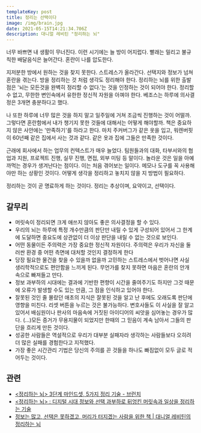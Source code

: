```yaml
---
templateKey: post
title: 정리는 선택이다
image: /img/brain.jpg
date: 2021-05-15T14:21:34.706Z
description: 대니얼 레비틴 "정리하는 뇌"
---
```


너무 바쁘면 내 생활이 무너진다. 이런 시기에는 늘 방이 어지럽다. 빨래는 밀리고 불규칙한 배달음식은 늘어간다. 혼란이 나를 압도한다.

지저분한 방에서 원하는 것을 찾지 못한다. 스트레스가 올라간다. 선택지와 정보가 넘쳐 혼란을 겪는다. 방을 정리하는 것 처럼 생각도 정리해야 한다. 정리하는 뇌를 위한 출발점은 '뇌는 모든것을 완벽히 정리할 수 없다.'는 것을 인정하는 것이 되어야 한다. 정리할 수 없고, 무한한 변인속에서 유한한 정신적 자원을 아껴야 한다. 베조스는 하루에 의사결정은 3개면 충분하다고 했다. 

나 또한 하루에 너무 많은 것을 하지 말고 일주일에 거쳐 조금씩 진행하는 것이 어떨까. 그렇다면 혼란함에서 내가 챙기지 못한 것들에 대해서는 어떻게 해야할까. 책은 중요하지 않은 사안에는 '만족하기'를 하라고 한다. 마치 주커버그가 같은 옷을 입고, 워렌버핏이 60년째 같은 집에서 사는 것과 같다. 같은 옷과 집에 그들은 만족한 것이다.

근래에 회사에서 하는 업무의 컨텍스트가 매우 늘었다. 팀원들과의 대화, 타부서와의 협업과 지원, 프로젝트 진행, 실무 진행, 면접, 외부 미팅 등 말이다. 놀라운 것은 일을 아예 까먹는 경우가 생겨난다는 점이다. 이는 처음 겪어보는 일이다. 메모나 도구를 꼭 사용해야만 하는 상황인 것이다. 어떻게 생각을 정리하고 놓치지 않을 지 방법이 필요하다.

정리하는 것이 곧 명료하게 하는 것이다. 정리는 추상이며, 요약이고, 선택이다.

## 갈무리
* 머릿속이 정리되면 크게 애쓰지 않아도 좋은 의사결정을 할 수 있다.
* 우리의 뇌는 하루에 특정 개수만큼의 판단만 내릴 수 있게 구성되어 있어서 그 한계에 도달하면 중요도에 상관없이 더 이상 판단을 내릴 수 없는 것으로 보인다.
* 어떤 동물이든 주의력은 가장 중요한 정신적 자원이다. 주의력은 우리가 자신을 둘러싼 환경 중 어떤 측면에 대처할 것인지 결정하게 한다
* 당장 필요한 물건을 찾을 수 있을까 없을까 고민하는 스트레스에서 벗어나면 사실 생리학적으로도 편안함을 느끼게 된다. 무언가를 찾지 못하면 마음은 혼란의 안개 속으로 빠져들고 만다.
* 정보 과부하의 시대에는 결과에 기반한 편향이 시간을 줄여주기도 하지만 그것 때문에 오류가 발생할 수도 있는 만큼, 그 점을 인식하고 있어야 한다.
* 잘못된 것인 줄 몰랐던 애초의 지식은 잘못된 것을 알고 난 후에도 오래도록 판단에 영향을 미친다. 리셋 버튼을 누르는 것은 불가능하다. 변호사들도 이 사실을 잘 알고 있어서 배심원이나 판사의 마음속에 거짓된 아이디어의 씨앗을 심어놓는 경우가 많다. (...)모든 증거가 무용지물이 되었지만 한때의 그 믿음이 계속 남아서 그들의 판단을 흐리게 만든 것이다.
* 성공한 사람들은 역설적으로 우리가 대부분 실패자라 생각하는 사람들보다 오히려 더 많은 실패를 경험한다고 지적했다.
* 가장 좋은 시간관리 기법은 당신의 주의를 끈 것들을 하나도 빠짐없이 모두 글로 적어두는 것이다.

## 관련
* [<정리하는 뇌> 3단계 마인드셋, 5가지 정리 기술 - 브런치](https://brunch.co.kr/@cdo/10)
* [<정리하는 뇌> : 디지털 시대 정보와 선택 과부하로 뒤엉킨 머릿속과 일상을 정리하는 기술](https://m.blog.naver.com/PostView.nhn?blogId=yole_one&logNo=220439842463&proxyReferer=https:%2F%2Fwww.google.com%2F)
* [정보는 많고, 선택은 못하겠고, 머리가 터지겠는 사람을 위한 책 | 대니얼 레비틴의 정리하는 뇌](https://www.youtube.com/watch?v=KaBLjUp8Gn4)
